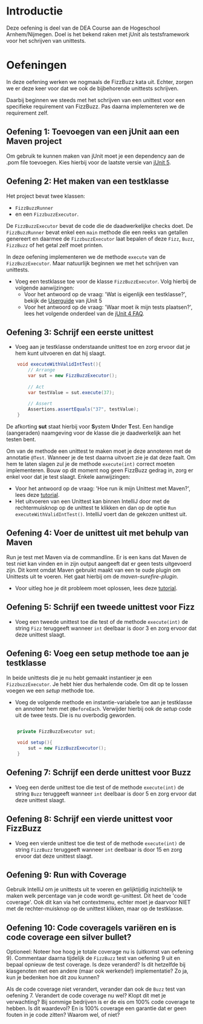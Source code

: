 # Introductie

Deze oefening is deel van de DEA Course aan de Hogeschool Arnhem/Nijmegen. Doel is het bekend raken met jUnit als testsframework voor het schrijven van unittests.

# Oefeningen
In deze oefening werken we nogmaals de FizzBuzz kata uit. Echter, zorgen we er deze keer voor dat we ook de bijbehorende unittests schrijven.

Daarbij beginnen we steeds met het schrijven van een unittest voor een specifieke requirement van FizzBuzz. Pas daarna implementeren we de requirement zelf. 

## Oefening 1: Toevoegen van een jUnit aan een Maven project
Om gebruik te kunnen maken van jUnit moet je een dependency aan de .pom file toevoegen. Kies hierbij voor de laatste versie van [jUnit 5](https://junit.org/junit5/).

## Oefening 2: Het maken van een testklasse
Het project bevat twee klassen:
- `FizzBuzzRunner`
- en een `FizzbuzzExecutor`.

De `FizzBuzzExecutor` bevat de code die de daadwerkelijke checks doet. De `FizzBuzzRunner` bevat enkel een `main` methode die een reeks van getallen genereert en daarmee de `FizzbuzzExecutor` laat bepalen of deze `Fizz`, `Buzz`, `FizzBuzz` of het getal zelf moet printen.

In deze oefening implementeren we de methode `execute` van de `FizzBuzzExecutor`. Maar natuurlijk beginnen we met het schrijven van unittests.

* Voeg een testklasse toe voor de klasse `FizzBuzzExecutor`. Volg hierbij de volgende aanwijzingen:
    * Voor het antwoord op de vraag: 'Wat is eigenlijk een testklasse?', bekijk de [Userguide](https://junit.org/junit5/docs/current/user-guide/) van jUnit 5
    * Voor het antwoord op de vraag: 'Waar moet ik mijn tests plaatsen?', lees het volgende onderdeel van 
    de [jUnit 4 FAQ](https://junit.org/junit4/faq.html#organize_1). 
    
## Oefening 3: Schrijf een eerste unittest
* Voeg aan je testklasse onderstaande unittest toe en zorg ervoor dat je hem kunt uitvoeren en dat hij slaagt.
```java
    void executeWithValidIntTest(){
        // Arrange
        var sut = new FizzBuzzExecutor();
            
        // Act
        var testValue = sut.execute(37);
            
        // Assert
        Assertions.assertEquals("37", testValue);
    }
```

De afkorting **sut** staat hierbij voor **S**ystem **U**nder **T**est. Een handige (aangeraden) naamgeving voor de klasse die je daadwerkelijk aan het testen bent.

Om van de methode een unittest te maken moet je deze annoteren met de annotatie `@Test`. Wanneer je de test daarna uitvoert zie je dat deze faalt. Om hem te laten slagen zul je de methode `execute(int)` correct moeten implementeren. Bouw op dit moment nog geen FizzBuzz gedrag in, zorg er enkel voor dat je test slaagt. Enkele aanwijzingen:
    
* Voor het antwoord op de vraag: 'Hoe run ik mijn Unittest met Maven?', lees deze [tutorial](https://www.mkyong.com/maven/how-to-run-unit-test-with-maven/).
* Het uitvoeren van een Unittest kan binnen IntelliJ door met de rechtermuisknop op de unittest te klikken en dan op de optie `Run executeWithValidIntTest()`. IntelliJ voert dan de gekozen unittest uit.

## Oefening 4: Voer de unittest uit met behulp van Maven  
Run je test met Maven via de commandline. Er is een kans dat Maven de test niet kan vinden en in zijn output aangeeft dat er geen tests uitgevoerd zijn. Dit komt omdat Maven gebruikt maakt van een te oude plugin om Unittests uit te voeren. Het gaat hierbij om de *maven-surefire-plugin*.
* Voor uitleg hoe je dit probleem moet oplossen, lees deze [tutorial](https://junit.org/junit5/docs/current/user-guide/#running-tests-build-maven).
  
## Oefening 5: Schrijf een tweede unittest voor Fizz
* Voeg een tweede unittest toe die test of de methode `execute(int)` de string `Fizz` teruggeeft wanneer `int` deelbaar is 
door 3 en zorg ervoor dat deze unittest slaagt.

## Oefening 6: Voeg een setup methode toe aan je testklasse
In beide unittests die je nu hebt gemaakt instantieer je een `FizzbuzzExecutor`. Je hebt hier dus herhalende code. Om dit op te lossen voegen we een *setup* methode toe.

* Voeg de volgende methode en instantie-variabele toe aan je testklasse en annoteer hem met `@BeforeEach`. Verwijder hierbij ook de *setup* code uit de twee tests. Die is nu overbodig geworden.
```java

    private FizzBuzzExecutor sut;
    
    void setup(){
        sut = new FizzBuzzExecutor();
    }
```

## Oefening 7: Schrijf een derde unittest voor Buzz
* Voeg een derde unittest toe die test of de methode `execute(int)` de string `Buzz` teruggeeft wanneer `int` deelbaar is door 5 en zorg ervoor dat deze unittest slaagt.

## Oefening 8: Schrijf een vierde unittest voor FizzBuzz
* Voeg een vierde unittest toe die test of de methode `execute(int)` de string `FizzBuzz` teruggeeft wanneer `int` deelbaar is door 15 en zorg ervoor dat deze unittest slaagt.

## Oefening 9: Run with Coverage
Gebruik IntelliJ om je unittests uit te voeren en gelijktijdig inzichtelijk te maken welk percentage van je code wordt ge-unittest. Dit heet de 'code coverage'. Ook dit kan via het contextmenu, echter moet je daarvoor NIET met de rechter-muisknop op de unittest klikken, maar op de testklasse.

## Oefening 10: Code coverageIs variëren en is code coverage een silver bullet?
Optioneel:
Noteer hoe hoog je totale coverage nu is (uitkomst van oefening 9). Commentaar daarna tijdelijk de `FizzBuzz` test van oefening 9 uit en bepaal opnieuw de test coverage. Is deze veranderd? Is dit hetzelfde bij klasgenoten met een andere (maar ook werkende!) implementatie? Zo ja, kun je bedenken hoe dit zou kunnen?

Als de code coverage niet verandert, verander dan ook de `Buzz` test van oefening 7. Verandert de code coverage nu wel? Klopt dit met je verwachting? Bij sommige bedrijven is er de eis om 100% code coverage te hebben. Is dit waardevol? En is 100% coverage een garantie dat er geen fouten in je code zitten? Waarom wel, of niet?
